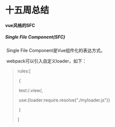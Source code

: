 # 十五周总结

#### vue风格的SFC

##### Single File Component(SFC)

​	Single File Component是Vue组件化的表达方式。

​	webpack可以引入自定义loader，如下：

> rules:[
>
> ​	{
>
> ​        test:/\.view/,
>
> ​        use:{loader:require.resolve("./myloader.js")}
>
> ​      }
>
> ]

